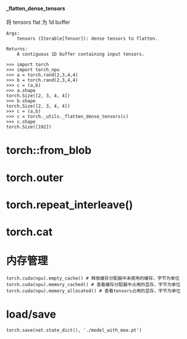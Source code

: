 #### _flatten_dense_tensors

将 tensors flat 为 1d buffer
```shell
Args:
    tensors (Iterable[Tensor]): dense tensors to flatten.

Returns:
    A contiguous 1D buffer containing input tensors.

>>> import torch
>>> import torch_npu
>>> a = torch.rand(2,3,4,4)
>>> b = torch.rand(2,3,4,4)
>>> c = (a,b)
>>> a.shape
torch.Size([2, 3, 4, 4])
>>> b.shape
torch.Size([2, 3, 4, 4])
>>> c = (a,b)
>>> c = torch._utils._flatten_dense_tensors(c)
>>> c.shape
torch.Size([192])

```

# torch::from_blob

# torch.outer 

# torch.repeat_interleave()

# torch.cat 

# 内存管理
```shell
torch.cuda(npu).empty_cache() # 释放缓存分配器中未使用的缓存，字节为单位
torch.cuda(npu).memory_cached() # 查看缓存分配器中占用的显存，字节为单位
torch.cuda(npu).memory_allocated() # 查看tensors占用的显存，字节为单位
```

# load/save
```
torch.save(net.state_dict(), './model_with_moe.pt')

```